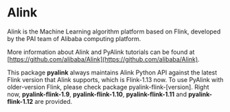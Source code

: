 # Alink

Alink is the Machine Learning algorithm platform based on Flink, developed by the PAI team of Alibaba computing platform.

More information about Alink and PyAlink tutorials can be found at [https://github.com/alibaba/Alink](https://github.com/alibaba/Alink).

This package **pyalink** always maintains Alink Python API against the latest Flink version that Alink supports, which is Flink-1.13 now. 
To use PyAlink with older-version Flink, please check package pyalink-flink-[version]. 
Right now, **pyalink-flink-1.9**, **pyalink-flink-1.10**, **pyalink-flink-1.11** and **pyalink-flink-1.12** are provided.
